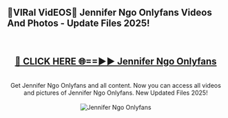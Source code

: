 <h2>🔴VIRal VidEOS🔴 Jennifer Ngo Onlyfans Videos And Photos - Update Files 2025!</h2>
<br>
<div align="center">
<h2><a href="https://virallinks.top/odZfE0" rel="nofollow">🔴 CLICK HERE 🌐==►► Jennifer Ngo Onlyfans</a></h2>
<br>
Get Jennifer Ngo Onlyfans and all content. Now you can access all videos and pictures of Jennifer Ngo Onlyfans. New Updated Files 2025!
<br>
<br>
<a href="https://virallinks.top/odZfE0" rel="nofollow" data-target="animated-image.originalLink"><img src="https://i.imgur.com/dJHk4Zq.gif)" alt="Jennifer Ngo Onlyfans" style="max-width: 100%; display: inline-block;" data-target="animated-image.originalImage"></a>
</div>
<br>
